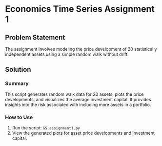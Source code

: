 # Economics Time Series Assignment 1

## Problem Statement

The assignment involves modeling the price development of 20 statistically independent assets using a simple random walk without drift.

## Solution

### Summary
This script generates random walk data for 20 assets, plots the price developments, and visualizes the average investment capital. It provides insights into the risk associated with including more assets in a portfolio.

### How to Use
1. Run the script: `GS.assignment1.py`
2. View the generated plots for asset price developments and investment capital.
